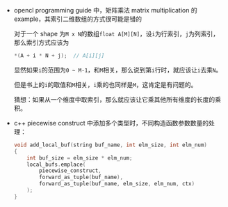* opencl programming guide 中，矩阵乘法 matrix multiplication 的 example，其索引二维数组的方式很可能是错的

    对于一个 shape 为`M x N`的数组`float A[M][N]`，设`i`为行索引，`j`为列索引，那么索引方式应该为

    ```cpp
    *(A + i * N + j);  // A[i][j]
    ```

    显然如果`i`的范围为`0 ~ M-1`，和`M`相关，那么说到第`i`行时，就应该让`i`去乘`N`。

    但是书上的`i`的取值和`M`相关，`i`乘的也同样是`M`，这肯定是有问题的。

    猜想：如果从一个维度中取索引，那么就应该让它乘其他所有维度的长度的乘积。

* c++ piecewise construct 中添加多个类型时，不同构造函数参数数量的处理：

    ```cpp
    void add_local_buf(string buf_name, int elm_size, int elm_num)
    {
        int buf_size = elm_size * elm_num;
        local_bufs.emplace(
            piecewise_construct,
            forward_as_tuple(buf_name), 
            forward_as_tuple(buf_name, elm_size, elm_num, ctx)
        );
    }
    ```